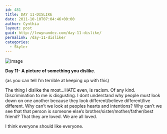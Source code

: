 ```yaml
---
id: 481
title: DAY 11-DISLIKE
date: 2011-10-10T07:04:46+00:00
author: Cynthia
layout: post
guid: http://lewynandez.com/day-11-dislike/
permalink: /day-11-dislike/
categories:
  - Skyler
---
```

<img style="display:block;margin-right:auto;margin-left:auto;" alt="image" src="http://i1.wp.com/lewynandez.com/wp-content/uploads/2011/10/wpid-racism_by_Muenzmann.jpeg?w=793" data-recalc-dims="1" />

**Day 11- A picture of something you dislike.**

(as you can tell I&#8217;m terrible at keeping up with this)

The thing I dislike the most&#8230;HATE even, is racism. Of any kind. Discrimination to me is disgusting. I dont understand why people must look down on one another because they look different/believe different/live different. Why can&#8217;t we look at peoples hearts and intentions? Why can&#8217;t we see that that person is someone else&#8217;s brother/sister/mother/father/best friend? That they are loved. We are all loved. 
  
I think everyone should like everyone.